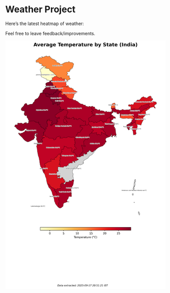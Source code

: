 # Weather Project

Here’s the latest heatmap of weather:

Feel free to leave feedback/improvements.

![India Heatmap](docs/assets/india_heatmap.png?v=CAD1F3)
